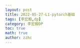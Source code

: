 ```yaml
---
layout: post
title: 2022-05-27-L1-pytorch基础 
tags: [李宏毅,dp]
category: 李宏毅DP
toc: true
math: true
author: zzhc
---
```




